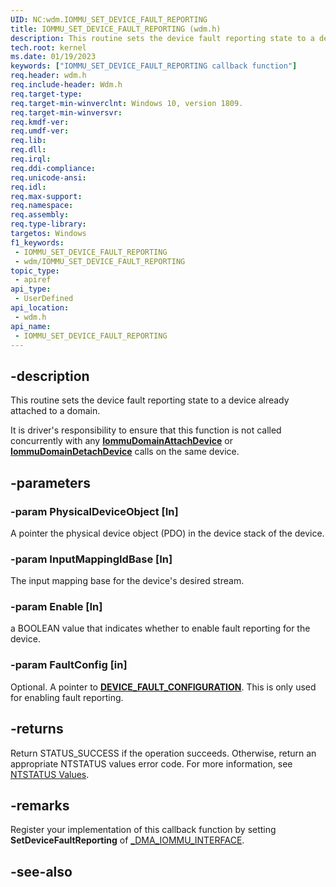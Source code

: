 ```yaml
---
UID: NC:wdm.IOMMU_SET_DEVICE_FAULT_REPORTING
title: IOMMU_SET_DEVICE_FAULT_REPORTING (wdm.h)
description: This routine sets the device fault reporting state to a device already attached to a domain.
tech.root: kernel
ms.date: 01/19/2023
keywords: ["IOMMU_SET_DEVICE_FAULT_REPORTING callback function"]
req.header: wdm.h
req.include-header: Wdm.h
req.target-type: 
req.target-min-winverclnt: Windows 10, version 1809.
req.target-min-winversvr: 
req.kmdf-ver: 
req.umdf-ver: 
req.lib: 
req.dll: 
req.irql: 
req.ddi-compliance: 
req.unicode-ansi: 
req.idl: 
req.max-support: 
req.namespace: 
req.assembly: 
req.type-library: 
targetos: Windows
f1_keywords:
 - IOMMU_SET_DEVICE_FAULT_REPORTING
 - wdm/IOMMU_SET_DEVICE_FAULT_REPORTING
topic_type:
 - apiref
api_type:
 - UserDefined
api_location:
 - wdm.h
api_name:
 - IOMMU_SET_DEVICE_FAULT_REPORTING
---
```


## -description

This routine sets the device fault reporting state to a device already attached to a domain.

It is driver's responsibility to ensure that this function is not called concurrently with any [**IommuDomainAttachDevice**](nc-wdm-iommu_domain_attach_device.md) or [**IommuDomainDetachDevice**](nc-wdm-iommu_domain_detach_device.md) calls on the same device.

## -parameters

### -param PhysicalDeviceObject [In]

A pointer the physical device object (PDO) in the device stack of the device.

### -param InputMappingIdBase [In]

The input mapping base for the device's desired stream.

### -param Enable [In]

a BOOLEAN value that indicates whether to enable fault reporting for the device.

### -param FaultConfig [in]

Optional.  A pointer to [**DEVICE_FAULT_CONFIGURATION**](ns-wdm-_device_fault_configuration.md). This is only used for enabling fault reporting.

## -returns

Return STATUS_SUCCESS if the operation succeeds. Otherwise, return an appropriate NTSTATUS values error code. For more information, see [NTSTATUS Values](/windows-hardware/drivers/kernel/ntstatus-values).

## -remarks

Register your implementation of this callback function by setting **SetDeviceFaultReporting** of [_DMA_IOMMU_INTERFACE](ns-wdm-_dma_iommu_interface.md).

## -see-also
